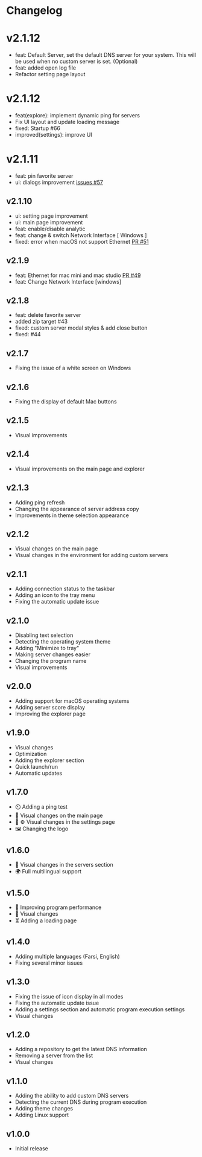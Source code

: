 # Changelog

# v2.1.12

- feat: Default Server, set the default DNS server for your system. This will be used when no custom server is set.
  (Optional)
- feat: added open log file
- Refactor setting page layout

# v2.1.12

- feat(explore): implement dynamic ping for servers
- Fix UI layout and update loading message
- fixed: Startup #66
- improved(settings): improve UI

# v2.1.11

- feat: pin favorite server
- ui: dialogs improvement [issues #57](https://github.com/DnsChanger/dnsChanger-desktop/issues/57)

## v2.1.10

- ui: setting page improvement
- ui: main page improvement
- feat: enable/disable analytic
- feat: change & switch Network Interface [ Windows ]
- fixed: error when macOS not support Ethernet [PR #51](https://github.com/DnsChanger/dnsChanger-desktop/pull/51)

## v2.1.9

- feat: Ethernet for mac mini and mac studio [PR #49](https://github.com/DnsChanger/dnsChanger-desktop/pull/49)
- feat: Change Network Interface [windows]

## v2.1.8

- feat: delete favorite server
- added zip target #43
- fixed: custom server modal styles & add close button
- fixed: #44

## v2.1.7

- Fixing the issue of a white screen on Windows

## v2.1.6

- Fixing the display of default Mac buttons

## v2.1.5

- Visual improvements

## v2.1.4

- Visual improvements on the main page and explorer

## v2.1.3

- Adding ping refresh
- Changing the appearance of server address copy
- Improvements in theme selection appearance

## v2.1.2

- Visual changes on the main page
- Visual changes in the environment for adding custom servers

## v2.1.1

- Adding connection status to the taskbar
- Adding an icon to the tray menu
- Fixing the automatic update issue

## v2.1.0

- Disabling text selection
- Detecting the operating system theme
- Adding "Minimize to tray"
- Making server changes easier
- Changing the program name
- Visual improvements

## v2.0.0

- Adding support for macOS operating systems
- Adding server score display
- Improving the explorer page

## v1.9.0

- Visual changes
- Optimization
- Adding the explorer section
- Quick launch/run
- Automatic updates

## v1.7.0

- ⏲️ Adding a ping test
- 🎨 Visual changes on the main page
- 🎨 ⚙️ Visual changes in the settings page
- 🖼️ Changing the logo

## v1.6.0

- 🎨 Visual changes in the servers section
- 🌍 Full multilingual support

## v1.5.0

- 🧹 Improving program performance
- 🎨 Visual changes
- ⏳ Adding a loading page

## v1.4.0

- Adding multiple languages (Farsi, English)
- Fixing several minor issues

## v1.3.0

- Fixing the issue of icon display in all modes
- Fixing the automatic update issue
- Adding a settings section and automatic program execution settings
- Visual changes

## v1.2.0

- Adding a repository to get the latest DNS information
- Removing a server from the list
- Visual changes

## v1.1.0

- Adding the ability to add custom DNS servers
- Detecting the current DNS during program execution
- Adding theme changes
- Adding Linux support

## v1.0.0

- Initial release

